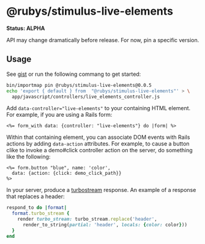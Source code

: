 # @rubys/stimulus-live-elements

**Status: ALPHA**

API may change dramatically before release.  For now, pin a specific version.

## Usage

See [gist](https://gist.github.com/rubys/2f94bffcd369f1c014fef35fd355beba) or
run the following commang to get started:

```sh
bin/importmap pin @rubys/stimulus-live-elements@0.0.5
echo 'export { default } from  "@rubys/stimulus-live-elements"' > \
  app/javascript/controllers/live_elements_controller.js
```

Add `data-controller="live-elements"` to your containing HTML element.
For example, if you are using a Rails form:

```erb
<%= form_with data: {controller: "live-elements"} do |form| %>
```

Within that containing element, you can associate DOM events with
Rails actions by adding `data-action` attributes.  For example,
to cause a button clike to invoke a demo#click controller action
on the server, do something like the following:

```erb
<%= form.button "blue", name: 'color',
  data: {action: {click: demo_click_path}}
%>
```

In your server, produce a [turbostream](https://turbo.hotwired.dev/handbook/streams) response.  An example of a response that replaces a header:

```ruby
respond_to do |format|
  format.turbo_stream {
    render turbo_stream: turbo_stream.replace('header',
      render_to_string(partial: 'header', locals: {color: color}))
  }
end
```
